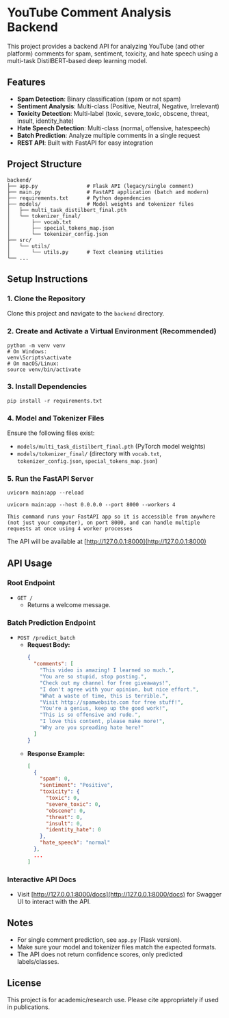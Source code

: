 # YouTube Comment Analysis Backend

This project provides a backend API for analyzing YouTube (and other platform) comments for spam, sentiment, toxicity, and hate speech using a multi-task DistilBERT-based deep learning model.

## Features
- **Spam Detection**: Binary classification (spam or not spam)
- **Sentiment Analysis**: Multi-class (Positive, Neutral, Negative, Irrelevant)
- **Toxicity Detection**: Multi-label (toxic, severe_toxic, obscene, threat, insult, identity_hate)
- **Hate Speech Detection**: Multi-class (normal, offensive, hatespeech)
- **Batch Prediction**: Analyze multiple comments in a single request
- **REST API**: Built with FastAPI for easy integration

## Project Structure
```
backend/
├── app.py                # Flask API (legacy/single comment)
├── main.py               # FastAPI application (batch and modern)
├── requirements.txt      # Python dependencies
├── models/               # Model weights and tokenizer files
│   ├── multi_task_distilbert_final.pth
│   └── tokenizer_final/
│       ├── vocab.txt
│       ├── special_tokens_map.json
│       └── tokenizer_config.json
├── src/
│   └── utils/
│       └── utils.py      # Text cleaning utilities
└── ...
```

## Setup Instructions

### 1. Clone the Repository
Clone this project and navigate to the `backend` directory.

### 2. Create and Activate a Virtual Environment (Recommended)
```
python -m venv venv
# On Windows:
venv\Scripts\activate
# On macOS/Linux:
source venv/bin/activate
```

### 3. Install Dependencies
```
pip install -r requirements.txt
```

### 4. Model and Tokenizer Files
Ensure the following files exist:
- `models/multi_task_distilbert_final.pth` (PyTorch model weights)
- `models/tokenizer_final/` (directory with `vocab.txt`, `tokenizer_config.json`, `special_tokens_map.json`)

### 5. Run the FastAPI Server
```
uvicorn main:app --reload
```
```
uvicorn main:app --host 0.0.0.0 --port 8000 --workers 4

This command runs your FastAPI app so it is accessible from anywhere (not just your computer), on port 8000, and can handle multiple requests at once using 4 worker processes
```
The API will be available at [http://127.0.0.1:8000](http://127.0.0.1:8000)

## API Usage

### Root Endpoint
- `GET /`
  - Returns a welcome message.

### Batch Prediction Endpoint
- `POST /predict_batch`
  - **Request Body:**
    ```json
    {
      "comments": [
        "This video is amazing! I learned so much.",
        "You are so stupid, stop posting.",
        "Check out my channel for free giveaways!",
        "I don't agree with your opinion, but nice effort.",
        "What a waste of time, this is terrible.",
        "Visit http://spamwebsite.com for free stuff!",
        "You're a genius, keep up the good work!",
        "This is so offensive and rude.",
        "I love this content, please make more!",
        "Why are you spreading hate here?"
      ]
    }
    ```
  - **Response Example:**
    ```json
    [
      {
        "spam": 0,
        "sentiment": "Positive",
        "toxicity": {
          "toxic": 0,
          "severe_toxic": 0,
          "obscene": 0,
          "threat": 0,
          "insult": 0,
          "identity_hate": 0
        },
        "hate_speech": "normal"
      },
      ...
    ]
    ```

### Interactive API Docs
- Visit [http://127.0.0.1:8000/docs](http://127.0.0.1:8000/docs) for Swagger UI to interact with the API.

## Notes
- For single comment prediction, see `app.py` (Flask version).
- Make sure your model and tokenizer files match the expected formats.
- The API does not return confidence scores, only predicted labels/classes.

## License
This project is for academic/research use. Please cite appropriately if used in publications.
